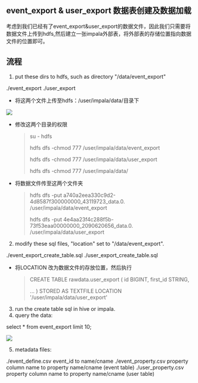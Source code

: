 ## event_export & user_export 数据表创建及数据加载

考虑到我们已经有了event_export&user_export的数据文件，因此我们只需要将数据文件上传到hdfs,然后建立一张impala外部表，将外部表的存储位置指向数据文件的位置即可。

## 流程

1. put these dirs to hdfs, such as directory "/data/event_export"

./event_export
./user_export

- 将这两个文件上传至hdfs：/user/impala/data/目录下

![](http://ww1.sinaimg.cn/large/006tNc79ly1g4x37o3m2fj30em01saae.jpg)

- 修改这两个目录的权限

  > su - hdfs
  >
  > hdfs dfs -chmod 777 /user/impala/data/event_export
  >
  > hdfs dfs -chmod 777 /user/impala/data/user_export
  >
  > hdfs dfs -chmod 777 /user/impala/data/

- 将数据文件传至这两个文件夹

  >  hdfs dfs -put a740a2eea330c9d2-4d8587f300000000_43119723_data.0. /user/impala/data/event_export
  >
  > hdfs dfs -put 4e4aa23f4c288f5b-73f53eaa00000000_2090620656_data.0. /user/impala/data/user_export

2. modify these sql files, "location" set to "/data/event_export".

./event_export_create_table.sql
./user_export_create_table.sql

- 将LOCATION 改为数据文件的存放位置，然后执行

  > CREATE TABLE rawdata.user_export (
  >   id BIGINT,
  >   first_id STRING,
  >
  >   ...
  > )
  > STORED AS TEXTFILE
  > LOCATION '/user/impala/data/user_export'

3. run the create table sql in hive or impala.
4. query the data:

select * from event_export limit 10;

![](http://ww3.sinaimg.cn/large/006tNc79ly1g4x3e3yhslj313y0hxn3u.jpg)

5. metadata files:

./event_define.csv    event_id to name/cname
./event_property.csv  property column name to property name/cname (event table)
./user_property.csv   property column name to property name/cname (user table)